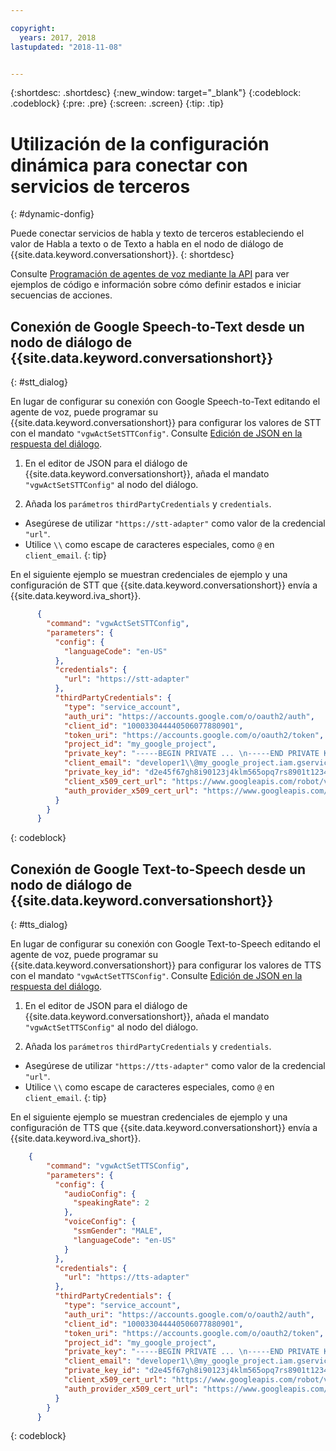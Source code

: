 ```yaml
---

copyright:
  years: 2017, 2018
lastupdated: "2018-11-08"


---
```


{:shortdesc: .shortdesc}
{:new_window: target="_blank"}
{:codeblock: .codeblock}
{:pre: .pre}
{:screen: .screen}
{:tip: .tip}


# Utilización de la configuración dinámica para conectar con servicios de terceros
{: #dynamic-donfig}

Puede conectar servicios de habla y texto de terceros estableciendo el valor de Habla a texto o de Texto a habla en el nodo de diálogo de {{site.data.keyword.conversationshort}}.
{: shortdesc}

Consulte [Programación de agentes de voz mediante la API](api.html) para ver ejemplos de código e información sobre cómo definir estados e iniciar secuencias de acciones.

## Conexión de Google Speech-to-Text desde un nodo de diálogo de {{site.data.keyword.conversationshort}}
{: #stt_dialog}

En lugar de configurar su conexión con Google Speech-to-Text editando el agente de voz, puede programar su {{site.data.keyword.conversationshort}} para configurar los valores de STT con el mandato `"vgwActSetSTTConfig"`. Consulte [Edición de JSON en la respuesta del diálogo](api.html#json-editor).

1. En el editor de JSON para el diálogo de {{site.data.keyword.conversationshort}}, añada el mandato `"vgwActSetSTTConfig"` al nodo del diálogo.

1. Añada los `parámetros` `thirdPartyCredentials` y `credentials`.

  * Asegúrese de utilizar `"https://stt-adapter"` como valor de la credencial `"url"`.
  * Utilice `\\` como escape de caracteres especiales, como `@` en `client_email`.
  {: tip}

  En el siguiente ejemplo se muestran credenciales de ejemplo y una configuración de STT que {{site.data.keyword.conversationshort}} envía a {{site.data.keyword.iva_short}}.

  ```json
        {
          "command": "vgwActSetSTTConfig",
          "parameters": {
            "config": {
              "languageCode": "en-US"
            },
            "credentials": {
              "url": "https://stt-adapter"
            },
            "thirdPartyCredentials": {
              "type": "service_account",
              "auth_uri": "https://accounts.google.com/o/oauth2/auth",
              "client_id": "100033044440506077880901",
              "token_uri": "https://accounts.google.com/o/oauth2/token",
              "project_id": "my_google_project",
              "private_key": "-----BEGIN PRIVATE ... \n-----END PRIVATE KEY-----\n",
              "client_email": "developer1\\@my_google_project.iam.gserviceaccount.com",
              "private_key_id": "d2e45f67gh8i90123j4klm565opq7rs8901t1234",
              "client_x509_cert_url": "https://www.googleapis.com/robot/v1/metadata/x509/developer1@my_google_project.iam.gserviceaccount.com",
              "auth_provider_x509_cert_url": "https://www.googleapis.com/oauth2/v1/certs"
            }
          }
        }
  ```
  {: codeblock}


## Conexión de Google Text-to-Speech desde un nodo de diálogo de {{site.data.keyword.conversationshort}}
{: #tts_dialog}

En lugar de configurar su conexión con Google Text-to-Speech editando el agente de voz, puede programar su {{site.data.keyword.conversationshort}} para configurar los valores de TTS con el mandato `"vgwActSetTTSConfig"`. Consulte [Edición de JSON en la respuesta del diálogo](api.html#json-editor).

1. En el editor de JSON para el diálogo de {{site.data.keyword.conversationshort}}, añada el mandato `"vgwActSetTTSConfig"` al nodo del diálogo.

1. Añada los `parámetros` `thirdPartyCredentials` y `credentials`.

  * Asegúrese de utilizar `"https://tts-adapter"` como valor de la credencial `"url"`.
  * Utilice `\\` como escape de caracteres especiales, como `@` en `client_email`.
  {: tip}

  En el siguiente ejemplo se muestran credenciales de ejemplo y una configuración de TTS que {{site.data.keyword.conversationshort}} envía a {{site.data.keyword.iva_short}}.

  ```json
      {
          "command": "vgwActSetTTSConfig",
          "parameters": {
            "config": {
              "audioConfig": {
                "speakingRate": 2
              },
              "voiceConfig": {
                "ssmGender": "MALE",
                "languageCode": "en-US"
              }
            },
            "credentials": {
              "url": "https://tts-adapter"
            },
            "thirdPartyCredentials": {
              "type": "service_account",
              "auth_uri": "https://accounts.google.com/o/oauth2/auth",
              "client_id": "100033044440506077880901",
              "token_uri": "https://accounts.google.com/o/oauth2/token",
              "project_id": "my_google_project",
              "private_key": "-----BEGIN PRIVATE ... \n-----END PRIVATE KEY-----\n",
              "client_email": "developer1\\@my_google_project.iam.gserviceaccount.com",
              "private_key_id": "d2e45f67gh8i90123j4klm565opq7rs8901t1234",
              "client_x509_cert_url": "https://www.googleapis.com/robot/v1/metadata/x509/developer1@my_google_project.iam.gserviceaccount.com",
              "auth_provider_x509_cert_url": "https://www.googleapis.com/oauth2/v1/certs"
            }
          }
        }
  ```
  {: codeblock}
